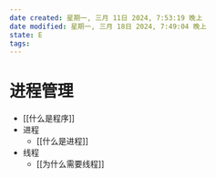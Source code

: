 ```yaml
---
date created: 星期一, 三月 11日 2024, 7:53:19 晚上
date modified: 星期一, 三月 18日 2024, 7:49:04 晚上
state: E
tags: 
---
```


# 进程管理

- [[什么是程序]]
- 进程
	- [[什么是进程]]
- 线程
	- [[为什么需要线程]]